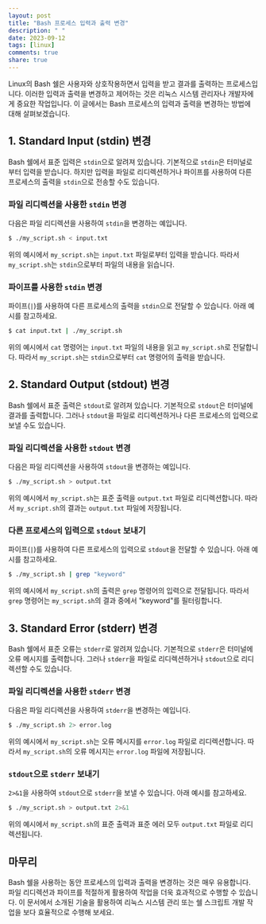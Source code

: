 ```yaml
---
layout: post
title: "Bash 프로세스 입력과 출력 변경"
description: " "
date: 2023-09-12
tags: [linux]
comments: true
share: true
---
```


Linux의 Bash 쉘은 사용자와 상호작용하면서 입력을 받고 결과를 출력하는 프로세스입니다. 이러한 입력과 출력을 변경하고 제어하는 것은 리눅스 시스템 관리자나 개발자에게 중요한 작업입니다. 이 글에서는 Bash 프로세스의 입력과 출력을 변경하는 방법에 대해 살펴보겠습니다.

## 1. Standard Input (stdin) 변경

Bash 쉘에서 표준 입력은 `stdin`으로 알려져 있습니다. 기본적으로 `stdin`은 터미널로부터 입력을 받습니다. 하지만 입력을 파일로 리디렉션하거나 파이프를 사용하여 다른 프로세스의 출력을 `stdin`으로 전송할 수도 있습니다.

### 파일 리디렉션을 사용한 `stdin` 변경

다음은 파일 리디렉션을 사용하여 `stdin`을 변경하는 예입니다.

```bash
$ ./my_script.sh < input.txt
```

위의 예시에서 `my_script.sh`는 `input.txt` 파일로부터 입력을 받습니다. 따라서 `my_script.sh`는 `stdin`으로부터 파일의 내용을 읽습니다.

### 파이프를 사용한 `stdin` 변경

파이프(`|`)를 사용하여 다른 프로세스의 출력을 `stdin`으로 전달할 수 있습니다. 아래 예시를 참고하세요.

```bash
$ cat input.txt | ./my_script.sh
```

위의 예시에서 `cat` 명령어는 `input.txt` 파일의 내용을 읽고 `my_script.sh`로 전달합니다. 따라서 `my_script.sh`는 `stdin`으로부터 `cat` 명령어의 출력을 받습니다.

## 2. Standard Output (stdout) 변경

Bash 쉘에서 표준 출력은 `stdout`로 알려져 있습니다. 기본적으로 `stdout`은 터미널에 결과를 출력합니다. 그러나 `stdout`을 파일로 리디렉션하거나 다른 프로세스의 입력으로 보낼 수도 있습니다.

### 파일 리디렉션을 사용한 `stdout` 변경

다음은 파일 리디렉션을 사용하여 `stdout`을 변경하는 예입니다.

```bash
$ ./my_script.sh > output.txt
```

위의 예시에서 `my_script.sh`는 표준 출력을 `output.txt` 파일로 리디렉션합니다. 따라서 `my_script.sh`의 결과는 `output.txt` 파일에 저장됩니다.

### 다른 프로세스의 입력으로 `stdout` 보내기

파이프(`|`)를 사용하여 다른 프로세스의 입력으로 `stdout`을 전달할 수 있습니다. 아래 예시를 참고하세요.

```bash
$ ./my_script.sh | grep "keyword"
```

위의 예시에서 `my_script.sh`의 출력은 `grep` 명령어의 입력으로 전달됩니다. 따라서 `grep` 명령어는 `my_script.sh`의 결과 중에서 "keyword"를 필터링합니다.

## 3. Standard Error (stderr) 변경

Bash 쉘에서 표준 오류는 `stderr`로 알려져 있습니다. 기본적으로 `stderr`은 터미널에 오류 메시지를 출력합니다. 그러나 `stderr`을 파일로 리디렉션하거나 `stdout`으로 리디렉션할 수도 있습니다.

### 파일 리디렉션을 사용한 `stderr` 변경

다음은 파일 리디렉션을 사용하여 `stderr`을 변경하는 예입니다.

```bash
$ ./my_script.sh 2> error.log
```

위의 예시에서 `my_script.sh`는 오류 메시지를 `error.log` 파일로 리디렉션합니다. 따라서 `my_script.sh`의 오류 메시지는 `error.log` 파일에 저장됩니다.

### `stdout`으로 `stderr` 보내기

`2>&1`을 사용하여 `stdout`으로 `stderr`을 보낼 수 있습니다. 아래 예시를 참고하세요.

```bash
$ ./my_script.sh > output.txt 2>&1
```

위의 예시에서 `my_script.sh`의 표준 출력과 표준 에러 모두 `output.txt` 파일로 리디렉션됩니다.

## 마무리

Bash 쉘을 사용하는 동안 프로세스의 입력과 출력을 변경하는 것은 매우 유용합니다. 파일 리디렉션과 파이프를 적절하게 활용하여 작업을 더욱 효과적으로 수행할 수 있습니다. 이 문서에서 소개된 기술을 활용하여 리눅스 시스템 관리 또는 쉘 스크립트 개발 작업을 보다 효율적으로 수행해 보세요.